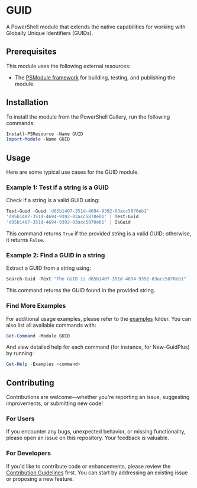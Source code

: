 # GUID


A PowerShell module that extends the native capabilities for working with Globally Unique Identifiers (GUIDs).

## Prerequisites

This module uses the following external resources:
- The [PSModule framework](https://github.com/PSModule) for building, testing, and publishing the module.

## Installation

To install the module from the PowerShell Gallery, run the following commands:

```powershell
Install-PSResource -Name GUID
Import-Module -Name GUID
```

## Usage

Here are some typical use cases for the GUID module.

### Example 1: Test if a string is a GUID

Check if a string is a valid GUID using:

```powershell
Test-Guid -Guid 'd85b1407-351d-4694-9392-03acc5870eb1'
'd85b1407-351d-4694-9392-03acc5870eb1' | Test-Guid
'd85b1407-351d-4694-9392-03acc5870eb1' | IsGuid
```

This command returns `True` if the provided string is a valid GUID; otherwise, it returns `False`.

### Example 2: Find a GUID in a string

Extract a GUID from a string using:

```powershell
Search-Guid -Text "The GUID is d85b1407-351d-4694-9392-03acc5870eb1"
```

This command returns the GUID found in the provided string.

### Find More Examples

For additional usage examples, please refer to the [examples](examples) folder. You can also list all available commands with:

```powershell
Get-Command -Module GUID
```

And view detailed help for each command (for instance, for New-GuidPlus) by running:

```powershell
Get-Help -Examples <command>
```

## Contributing

Contributions are welcome—whether you're reporting an issue, suggesting improvements, or submitting new code!

### For Users

If you encounter any bugs, unexpected behavior, or missing functionality, please open an issue on this repository. Your feedback is valuable.

### For Developers

If you'd like to contribute code or enhancements, please review the [Contribution Guidelines](CONTRIBUTING.md) first. You can start by addressing
an existing issue or proposing a new feature.
